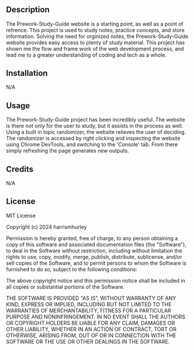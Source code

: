 # <Prework-Study-Guide>

## Description

The Prework-Study-Guide website is a starting point, as well as a point of refrence. This project is used to study notes, practice concepts, and store information. Solving the need for orginized notes, the Prework-Study-Guide website provides easy access to plenty of study material. This project has shown me the flow and frame work of the web development process, and lead me to a greater understanding of coding and tech as a whole.

## Installation

N/A

## Usage

The Prework-Study-Guide project has been incredibly useful. The website is there not only for the user to study, but it assists in the process as well. Using a built in topic randomizer, the website relieves the user of deciding. The randomizer is accessed by right clicking and inspecting the website using Chrome DevTools, and switching to the 'Console' tab. From there simply refreshing the page generates new outputs.

## Credits

N/A

## License

MIT License

Copyright (c) 2024 harrismhurley

Permission is hereby granted, free of charge, to any person obtaining a copy
of this software and associated documentation files (the "Software"), to deal
in the Software without restriction, including without limitation the rights
to use, copy, modify, merge, publish, distribute, sublicense, and/or sell
copies of the Software, and to permit persons to whom the Software is
furnished to do so, subject to the following conditions:

The above copyright notice and this permission notice shall be included in all
copies or substantial portions of the Software.

THE SOFTWARE IS PROVIDED "AS IS", WITHOUT WARRANTY OF ANY KIND, EXPRESS OR
IMPLIED, INCLUDING BUT NOT LIMITED TO THE WARRANTIES OF MERCHANTABILITY,
FITNESS FOR A PARTICULAR PURPOSE AND NONINFRINGEMENT. IN NO EVENT SHALL THE
AUTHORS OR COPYRIGHT HOLDERS BE LIABLE FOR ANY CLAIM, DAMAGES OR OTHER
LIABILITY, WHETHER IN AN ACTION OF CONTRACT, TORT OR OTHERWISE, ARISING FROM,
OUT OF OR IN CONNECTION WITH THE SOFTWARE OR THE USE OR OTHER DEALINGS IN THE
SOFTWARE.
